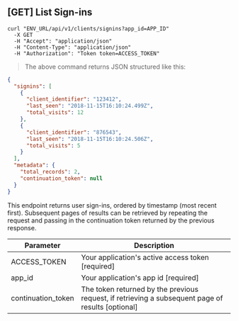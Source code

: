 ## [GET] List Sign-ins

```shell
curl "ENV_URL/api/v1/clients/signins?app_id=APP_ID"
  -X GET
  -H "Accept": "application/json"
  -H "Content-Type": "application/json"
  -H "Authorization": "Token token=ACCESS_TOKEN"
```
> The above command returns JSON structured like this:

```json
{
  "signins": [
    {
      "client_identifier": "123412",
      "last_seen": "2018-11-15T16:10:24.499Z",
      "total_visits": 12
    },
    {
      "client_identifier": "876543",
      "last_seen": "2018-11-15T16:10:24.506Z",
      "total_visits": 5
    }
  ],
  "metadata": {
    "total_records": 2,
    "continuation_token": null
  }
}
```

This endpoint returns user sign-ins, ordered by timestamp (most recent first). Subsequent pages of results can be retrieved by repeating the request and passing in the continuation token returned by the previous response.

Parameter | Description
--------- | -----------
ACCESS_TOKEN | Your application's active access token [required]
app_id | Your application's app id [required]
continuation_token | The token returned by the previous request, if retrieving a subsequent page of results [optional]
